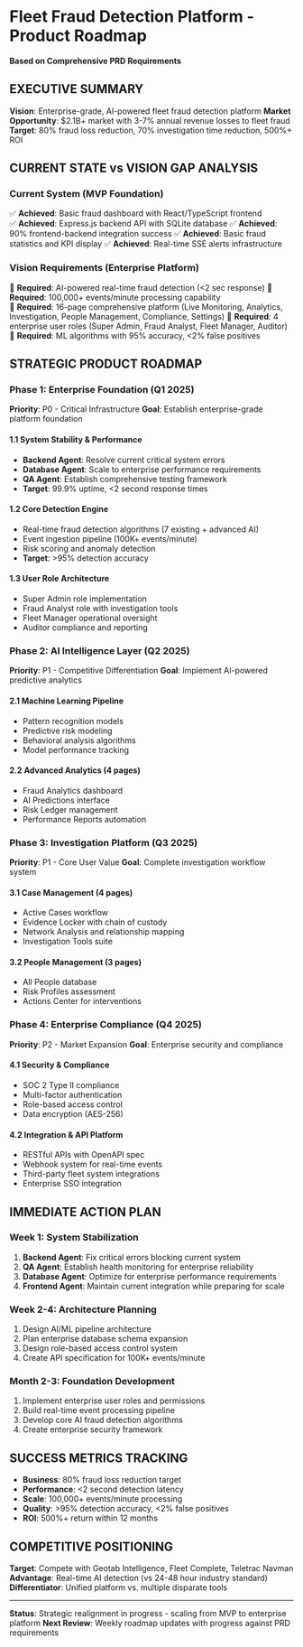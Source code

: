 # Fleet Fraud Detection Platform - Product Roadmap
**Based on Comprehensive PRD Requirements**

## EXECUTIVE SUMMARY
**Vision**: Enterprise-grade, AI-powered fleet fraud detection platform
**Market Opportunity**: $2.1B+ market with 3-7% annual revenue losses to fleet fraud
**Target**: 80% fraud loss reduction, 70% investigation time reduction, 500%+ ROI

## CURRENT STATE vs VISION GAP ANALYSIS

### Current System (MVP Foundation)
✅ **Achieved**: Basic fraud dashboard with React/TypeScript frontend  
✅ **Achieved**: Express.js backend API with SQLite database
✅ **Achieved**: 90% frontend-backend integration success
✅ **Achieved**: Basic fraud statistics and KPI display
✅ **Achieved**: Real-time SSE alerts infrastructure

### Vision Requirements (Enterprise Platform)
🎯 **Required**: AI-powered real-time fraud detection (<2 sec response)
🎯 **Required**: 100,000+ events/minute processing capability  
🎯 **Required**: 16-page comprehensive platform (Live Monitoring, Analytics, Investigation, People Management, Compliance, Settings)
🎯 **Required**: 4 enterprise user roles (Super Admin, Fraud Analyst, Fleet Manager, Auditor)
🎯 **Required**: ML algorithms with 95% accuracy, <2% false positives

## STRATEGIC PRODUCT ROADMAP

### Phase 1: Enterprise Foundation (Q1 2025)
**Priority**: P0 - Critical Infrastructure
**Goal**: Establish enterprise-grade platform foundation

#### 1.1 System Stability & Performance
- **Backend Agent**: Resolve current critical system errors
- **Database Agent**: Scale to enterprise performance requirements  
- **QA Agent**: Establish comprehensive testing framework
- **Target**: 99.9% uptime, <2 second response times

#### 1.2 Core Detection Engine
- Real-time fraud detection algorithms (7 existing + advanced AI)
- Event ingestion pipeline (100K+ events/minute)
- Risk scoring and anomaly detection
- **Target**: >95% detection accuracy

#### 1.3 User Role Architecture
- Super Admin role implementation
- Fraud Analyst role with investigation tools
- Fleet Manager operational oversight
- Auditor compliance and reporting

### Phase 2: AI Intelligence Layer (Q2 2025)  
**Priority**: P1 - Competitive Differentiation
**Goal**: Implement AI-powered predictive analytics

#### 2.1 Machine Learning Pipeline
- Pattern recognition models
- Predictive risk modeling  
- Behavioral analysis algorithms
- Model performance tracking

#### 2.2 Advanced Analytics (4 pages)
- Fraud Analytics dashboard
- AI Predictions interface
- Risk Ledger management
- Performance Reports automation

### Phase 3: Investigation Platform (Q3 2025)
**Priority**: P1 - Core User Value
**Goal**: Complete investigation workflow system

#### 3.1 Case Management (4 pages)
- Active Cases workflow
- Evidence Locker with chain of custody
- Network Analysis and relationship mapping  
- Investigation Tools suite

#### 3.2 People Management (3 pages)
- All People database
- Risk Profiles assessment
- Actions Center for interventions

### Phase 4: Enterprise Compliance (Q4 2025)
**Priority**: P2 - Market Expansion
**Goal**: Enterprise security and compliance

#### 4.1 Security & Compliance
- SOC 2 Type II compliance
- Multi-factor authentication
- Role-based access control
- Data encryption (AES-256)

#### 4.2 Integration & API Platform
- RESTful APIs with OpenAPI spec
- Webhook system for real-time events
- Third-party fleet system integrations
- Enterprise SSO integration

## IMMEDIATE ACTION PLAN

### Week 1: System Stabilization
1. **Backend Agent**: Fix critical errors blocking current system
2. **QA Agent**: Establish health monitoring for enterprise reliability
3. **Database Agent**: Optimize for enterprise performance requirements
4. **Frontend Agent**: Maintain current integration while preparing for scale

### Week 2-4: Architecture Planning  
1. Design AI/ML pipeline architecture
2. Plan enterprise database schema expansion
3. Design role-based access control system
4. Create API specification for 100K+ events/minute

### Month 2-3: Foundation Development
1. Implement enterprise user roles and permissions
2. Build real-time event processing pipeline
3. Develop core AI fraud detection algorithms
4. Create enterprise security framework

## SUCCESS METRICS TRACKING
- **Business**: 80% fraud loss reduction target
- **Performance**: <2 second detection latency  
- **Scale**: 100,000+ events/minute processing
- **Quality**: >95% detection accuracy, <2% false positives
- **ROI**: 500%+ return within 12 months

## COMPETITIVE POSITIONING
**Target**: Compete with Geotab Intelligence, Fleet Complete, Teletrac Navman
**Advantage**: Real-time AI detection (vs 24-48 hour industry standard)
**Differentiator**: Unified platform vs. multiple disparate tools

---

**Status**: Strategic realignment in progress - scaling from MVP to enterprise platform
**Next Review**: Weekly roadmap updates with progress against PRD requirements